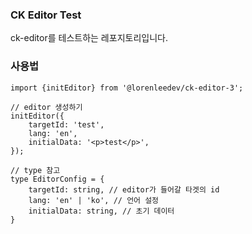 ### CK Editor Test
ck-editor를 테스트하는 레포지토리입니다.

### 사용법
```ecmascript 6
import {initEditor} from '@lorenleedev/ck-editor-3';

// editor 생성하기
initEditor({
    targetId: 'test',
    lang: 'en',
    initialData: '<p>test</p>',
});

// type 참고
type EditorConfig = {
    targetId: string, // editor가 들어갈 타겟의 id
    lang: 'en' | 'ko', // 언어 설정
    initialData: string, // 초기 데이터
}
```